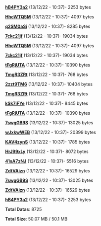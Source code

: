 [**hB4PY3a2**](/data/hB4PY3a2.txt) (13/12/22 - 10:37)- 2253 bytes

[**HhcWTQ5M**](/data/HhcWTQ5M.txt) (13/12/22 - 10:37)- 4097 bytes

[**q2SM0aSi**](/data/q2SM0aSi.txt) (13/12/22 - 10:37)- 8285 bytes

[**7ckc21jf**](/data/7ckc21jf.txt) (13/12/22 - 10:37)- 19034 bytes

[**HhcWTQ5M**](/data/HhcWTQ5M.txt) (13/12/22 - 10:37)- 4097 bytes

[**7ckc21jf**](/data/7ckc21jf.txt) (13/12/22 - 10:37)- 19034 bytes

[**tFgRjUTA**](/data/tFgRjUTA.txt) (13/12/22 - 10:37)- 10390 bytes

[**TmgR3ZRt**](/data/TmgR3ZRt.txt) (13/12/22 - 10:37)- 768 bytes

[**2zzt9TM6**](/data/2zzt9TM6.txt) (13/12/22 - 10:37)- 10404 bytes

[**TmgR3ZRt**](/data/TmgR3ZRt.txt) (13/12/22 - 10:37)- 768 bytes

[**kSk7iFYe**](/data/kSk7iFYe.txt) (13/12/22 - 10:37)- 8445 bytes

[**tFgRjUTA**](/data/tFgRjUTA.txt) (13/12/22 - 10:37)- 10390 bytes

[**7swgGB9S**](/data/7swgGB9S.txt) (13/12/22 - 10:37)- 13025 bytes

[**wJxkwWEB**](/data/wJxkwWEB.txt) (13/12/22 - 10:37)- 20399 bytes

[**KAV4zynS**](/data/KAV4zynS.txt) (13/12/22 - 10:37)- 1785 bytes

[**HrJ99xLy**](/data/HrJ99xLy.txt) (13/12/22 - 10:37)- 8072 bytes

[**41sA7zNJ**](/data/41sA7zNJ.txt) (13/12/22 - 10:37)- 5516 bytes

[**ZdtVAizn**](/data/ZdtVAizn.txt) (13/12/22 - 10:37)- 16529 bytes

[**7swgGB9S**](/data/7swgGB9S.txt) (13/12/22 - 10:37)- 13025 bytes

[**ZdtVAizn**](/data/ZdtVAizn.txt) (13/12/22 - 10:37)- 16529 bytes

[**hB4PY3a2**](/data/hB4PY3a2.txt) (13/12/22 - 10:37)- 2253 bytes

**Total Datas**: 8725

**Total Size**: 50.07 MB / 50.1 MB